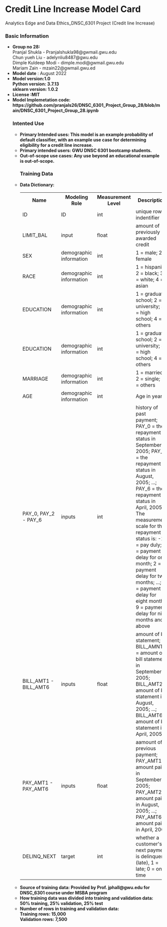 # Credit Line Increase Model Card
Analytics Edge and Data Ethics_DNSC_6301 Project (Credit line Increase)

<h3>Basic Information</h3>
<ul>
  <li><b>Group no 28:</b> <br>Pranjal Shukla - Pranjalshukla98@gwmail.gwu.edu</br>Chun yueh Liu - adelynliu8487@gwu.edu<br>Dimple Kuldeep Modi - dimple.modi@gwmail.gwu.edu</br> Mariam Zain - mzain22@gwmail.gwu.ed</li>
  <li><b>Model date</b> : August 2022</li>
  <li><b>Model version:1.0<br>Python version: 3.7.13</br>sklearn version: 1.0.2</li>
  <li>License :MIT</li>
  <li>Model Implemetation code: https://github.com/pranjals26/DNSC_6301_Project_Group_28/blob/main/DNSC_6301_Project_Group_28.ipynb</l1>
  
  <h3>Intented Use</h3>
  <ul>
  <li><b>Primary Intended uses:</b> This model is an example probability of default classifier, with an example use case for determining eligibility for a credit line increase.</li>
  <li><b>Primary intended users:</b> GWU DNSC 6301 bootcamp students.</li>
  <li>Out-of-scope use cases: Any use beyond an educational example is out-of-scope.</li>
  
  <h3>Training Data</h3>
  <li>Data Dictionary:</li>
  <table>
  <tr>
    <th>Name</th>
    <th>Modeling Role</th>
    <th>Measurement Level</th>
    <th>Description<//th>
  </tr>
  <tr>
    <td>ID</td>
    <td>ID</td>
    <td>int</td>
    <td>unique row indentifier</td>
  </tr>
  <tr>
    <td>LIMIT_BAL</td>
    <td>input</td>
    <td>float</td>
    <td>amount of previously awarded credit</td>
  </tr>
  <tr>
    <td>SEX</td>
    <td>demographic information</td>
    <td>int</td>
    <td>1 = male; 2 = female</td>
  </tr>
   <tr>
    <td>RACE</td>
    <td>demographic information</td>
    <td>int</td>
    <td>1 = hispanic; 2 = black; 3 = white; 4 = asian</td>
  </tr>
  <tr>
    <td>EDUCATION</td>
    <td>demographic information</td>
    <td>int</td>
    <td>1 = graduate school; 2 = university; 3 = high school; 4 = others</td>
  </tr>
  <tr>
    <td>EDUCATION</td>
    <td>demographic information</td>
    <td>int</td>
    <td>1 = graduate school; 2 = university; 3 = high school; 4 = others</td>
  </tr>
  <tr>
    <td>MARRIAGE</td>
    <td>demographic information</td>
    <td>int</td>
    <td>1 = married; 2 = single; 3 = others</td>
  </tr>
  <tr>
    <td>AGE</td>
    <td>demographic information</td>
    <td>int</td>
    <td>Age in years</td>
  </tr>
   <tr>
    <td>PAY_0, PAY_2 - PAY_6</td>
    <td>inputs</td>
    <td>int</td>
    <td>history of past payment; PAY_0 = the repayment status in September, 2005; PAY_2 = the repayment status in August, 2005; ...; PAY_6 = the repayment status in April, 2005. The measurement scale for the repayment status is: -1 = pay duly; 1 = payment delay for one month; 2 = payment delay for two months; ...; 8 = payment delay for eight months; 9 = payment delay for nine months and above</td>
  </tr>
  <tr>
    <td>BILL_AMT1 - BILL_AMT6</td>
    <td>inputs</td>
    <td>float</td>
    <td>amount of bill statement; BILL_AMNT1 = amount of bill statement in September, 2005; BILL_AMT2 = amount of bill statement in August, 2005; ...; BILL_AMT6 = amount of bill statement in April, 2005
</td>
  </tr>
    <tr>
    <td>PAY_AMT1 - PAY_AMT6</td>
    <td>inputs</td>
    <td>float</td>
    <td>aamount of previous payment; PAY_AMT1 = amount paid in September, 2005; PAY_AMT2 = amount paid in August, 2005; ...; PAY_AMT6 = amount paid in April, 2005
</td>
  </tr>
    <tr>
    <td>DELINQ_NEXT</td>
    <td>target</td>
    <td>int</td>
    <td>whether a customer's next payment is delinquent (late), 1 = late; 0 = on-time
</td>
  </tr>  
</table>

<li>Source of training data: Provided by Prof. jphall@gwu.edu for DNSC_6301 course under MSBA program</li>
<li>How training data was divided into training and validation data: 50% training, 25% validation, 25% test</li>
<li>Number of rows in training and validation data:
<br>Training rows: 15,000</br>
Validation rows: 7,500</li>
  

  
  
      
  
